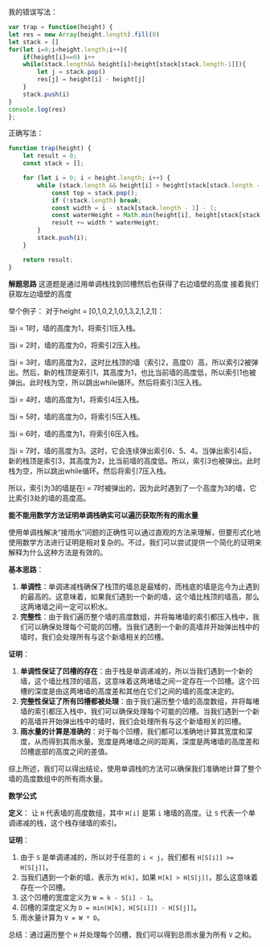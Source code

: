 我的错误写法：
```javaScript
var trap = function(height) {
let res = new Array(height.length).fill(0)
let stack = []
for(let i=0;i<height.length;i++){
    if(height[i]==0) i++
    while(stack.length&& height[i]>height[stack[stack.length-1]]){
        let j = stack.pop()
        res[j] = height[i] - height[j]
    }
    stack.push(i)
}
console.log(res)
};
```

正确写法：
```javaScript
function trap(height) {
    let result = 0;
    const stack = [];

    for (let i = 0; i < height.length; i++) {
        while (stack.length && height[i] > height[stack[stack.length - 1]]) {
            const top = stack.pop();
            if (!stack.length) break;
            const width = i - stack[stack.length - 1] - 1;
            const waterHeight = Math.min(height[i], height[stack[stack.length - 1]]) - height[top];
            result += width * waterHeight;
        }
        stack.push(i);
    }

    return result;
}

```

**解题思路**
这道题是通过用单调栈找到凹槽然后也获得了右边墙壁的高度 接着我们获取左边墙壁的高度

举个例子：
对于height = [0,1,0,2,1,0,1,3,2,1,2,1]：

当i = 1时，墙的高度为1，将索引1压入栈。 

当i = 2时，墙的高度为0，将索引2压入栈。 

当i = 3时，墙的高度为2，这时比栈顶的墙（索引2，高度0）高，所以索引2被弹出。然后，新的栈顶是索引1，其高度为1，也比当前墙的高度低，所以索引1也被弹出。此时栈为空，所以跳出while循环。然后将索引3压入栈。

当i = 4时，墙的高度为1，将索引4压入栈。 

当i = 5时，墙的高度为0，将索引5压入栈。

当i = 6时，墙的高度为1，将索引6压入栈。 

当i = 7时，墙的高度为3。这时，它会连续弹出索引6、5、4。当弹出索引4后，新的栈顶是索引3，其高度为2，比当前墙的高度低。所以，索引3也被弹出。此时栈为空，所以跳出while循环。然后将索引7压入栈。 

所以，索引为3的墙是在i = 7时被弹出的，因为此时遇到了一个高度为3的墙，它比索引3处的墙的高度高。 


**能不能用数学方法证明单调栈确实可以遍历获取所有的雨水量**

使用单调栈解决“接雨水”问题的正确性可以通过直观的方法来理解，但要形式化地使用数学方法进行证明是相对复杂的。不过，我们可以尝试提供一个简化的证明来解释为什么这种方法是有效的。

**基本思路**：

1. **单调性**：单调递减栈确保了栈顶的墙总是最矮的，而栈底的墙是迄今为止遇到的最高的。这意味着，如果我们遇到一个新的墙，这个墙比栈顶的墙高，那么这两堵墙之间一定可以积水。
2. **完整性**：由于我们遍历整个墙的高度数组，并将每堵墙的索引都压入栈中，我们可以确保处理每个可能的凹槽。当我们遇到一个新的高墙并开始弹出栈中的墙时，我们会处理所有与这个新墙相关的凹槽。

**证明**：

1. **单调性保证了凹槽的存在**：由于栈是单调递减的，所以当我们遇到一个新的墙，这个墙比栈顶的墙高，这意味着这两堵墙之间一定存在一个凹槽。这个凹槽的深度是由这两堵墙的高度差和其他在它们之间的墙的高度决定的。
2. **完整性保证了所有凹槽都被处理**：由于我们遍历整个墙的高度数组，并将每堵墙的索引都压入栈中，我们可以确保处理每个可能的凹槽。当我们遇到一个新的高墙并开始弹出栈中的墙时，我们会处理所有与这个新墙相关的凹槽。
3. **雨水量的计算是准确的**：对于每个凹槽，我们都可以准确地计算其宽度和深度，从而得到其雨水量。宽度是两堵墙之间的距离，深度是两堵墙的高度差和凹槽底部的高度之间的差值。

综上所述，我们可以得出结论，使用单调栈的方法可以确保我们准确地计算了整个墙的高度数组中的所有雨水量。

****数学公式****

**定义**： 让 `H` 代表墙的高度数组，其中 `H[i]` 是第 `i` 堵墙的高度。让 `S` 代表一个单调递减的栈，这个栈存储墙的索引。

**证明**：

1. 由于 `S` 是单调递减的，所以对于任意的 `i < j`，我们都有 `H[S[i]] >= H[S[j]]`。
2. 当我们遇到一个新的墙，表示为 `H[k]`，如果 `H[k] > H[S[j]]`，那么这意味着存在一个凹槽。
3. 这个凹槽的宽度定义为 `W = k - S[i] - 1`。
4. 凹槽的深度定义为 `D = min(H[k], H[S[i]]) - H[S[j]]`。
5. 雨水量计算为 `V = W * D`。

总结：通过遍历整个 `H` 并处理每个凹槽，我们可以得到总雨水量为所有 `V` 之和。

